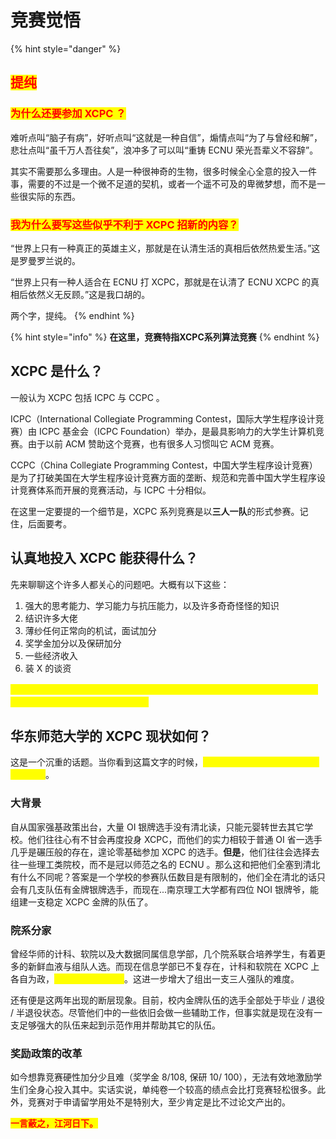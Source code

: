 # 竞赛觉悟

{% hint style="danger" %}
## <mark style="color:red;">提纯</mark>

### <mark style="color:red;">为什么还要参加 XCPC ？</mark>

难听点叫“脑子有病”，好听点叫“这就是一种自信”，煽情点叫“为了与曾经和解”，悲壮点叫“虽千万人吾往矣”，浪冲多了可以叫“重铸 ECNU 荣光吾辈义不容辞”。

其实不需要那么多理由。人是一种很神奇的生物，很多时候全心全意的投入一件事，需要的不过是一个微不足道的契机，或者一个遥不可及的卑微梦想，而不是一些很实际的东西。

### <mark style="color:red;">我为什么要写这些似乎不利于 XCPC 招新的内容？</mark>

“世界上只有一种真正的英雄主义，那就是在认清生活的真相后依然热爱生活。”这是罗曼罗兰说的。

“世界上只有一种人适合在 ECNU 打 XCPC，那就是在认清了 ECNU XCPC 的真相后依然义无反顾。”这是我口胡的。

两个字，提纯。
{% endhint %}

{% hint style="info" %}
**在这里，竞赛特指XCPC系列算法竞赛**
{% endhint %}

## XCPC 是什么？

一般认为 XCPC 包括 ICPC 与 CCPC 。

ICPC（International Collegiate Programming Contest，国际大学生程序设计竞赛）由 ICPC 基金会（ICPC Foundation）举办，是最具影响力的大学生计算机竞赛。由于以前 ACM 赞助这个竞赛，也有很多人习惯叫它 ACM 竞赛。

CCPC（China Collegiate Programming Contest，中国大学生程序设计竞赛）是为了打破美国在大学生程序设计竞赛方面的垄断、规范和完善中国大学生程序设计竞赛体系而开展的竞赛活动，与 ICPC 十分相似。

在这里一定要提的一个细节是，XCPC 系列竞赛是以**三人一队**的形式参赛。记住，后面要考。

## **认真地投入** XCPC 能获得什么？

先来聊聊这个许多人都关心的问题吧。大概有以下这些：

1. 强大的思考能力、学习能力与抗压能力，以及许多奇奇怪怪的知识
2. 结识许多大佬
3. 薄纱任何正常向的机试，面试加分
4. 奖学金加分以及保研加分
5. 一些经济收入
6. 装 X 的谈资

<mark style="color:yellow;">**比较不幸的是， 第 3 4 5 条需要拿到奖牌；更加不幸的是，如果无法做到认真投入这个前提，第 1 2 条也获得不了。**</mark>

## 华东师范大学的 XCPC 现状如何？

这是一个沉重的话题。当你看到这篇文字的时候，<mark style="color:yellow;">**华东师范大学 XCPC 的巅峰已经过去了**</mark>。

### 大背景

自从国家强基政策出台，大量 OI 银牌选手没有清北读，只能元婴转世去其它学校。他们往往心有不甘会再度投身 XCPC，而他们的实力相较于普通 OI 省一选手几乎是碾压般的存在，遑论零基础参加 XCPC 的选手。**但是**，他们往往会选择去往一些理工类院校，而不是冠以师范之名的 ECNU 。那么这和把他们全塞到清北有什么不同呢？答案是一个学校的参赛队伍数目是有限制的，他们全在清北的话只会有几支队伍有金牌银牌选手，而现在...南京理工大学都有四位 NOI 银牌爷，能组建一支稳定 XCPC 金牌的队伍了。

### 院系分家

曾经华师的计科、软院以及大数据同属信息学部，几个院系联合培养学生，有着更多的新鲜血液与组队人选。而现在信息学部已不复存在，计科和软院在 XCPC 上各自为政，<mark style="color:yellow;">**不允许跨院系组队**</mark>。这进一步增大了组出一支三人强队的难度。

还有便是这两年出现的断层现象。目前，校内金牌队伍的选手全部处于毕业 / 退役 / 半退役状态。尽管他们中的一些依旧会做一些辅助工作，但事实就是现在没有一支足够强大的队伍来起到示范作用并帮助其它的队伍。

### 奖励政策的改革

如今想靠竞赛硬性加分少且难（奖学金 8/108, 保研 10/ 100），无法有效地激励学生们全身心投入其中。实话实说，单纯卷一个较高的绩点会比打竞赛轻松很多。此外，竞赛对于申请留学用处不是特别大，至少肯定是比不过论文产出的。

<mark style="color:red;">**一言蔽之，江河日下。**</mark>
